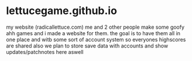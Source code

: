 # lettucegame.github.io
my website (radicallettuce.com)
me and 2 other people make some goofy ahh games and i made a website for them.
the goal is to have them all in one place and witb some sort of account system so everyones highscores are shared
also we plan to store save data with accounts and show updates/patchnotes here aswell
